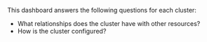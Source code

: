 This dashboard answers the following questions for each cluster:

- What relationships does the cluster have with other resources?
- How is the cluster configured?
